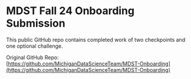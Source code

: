 # MDST Fall 24 Onboarding Submission

This public GitHub repo contains completed work of two checkpoints and one optional challenge.

Original GitHub Repo: [https://github.com/MichiganDataScienceTeam/MDST-Onboarding](https://github.com/MichiganDataScienceTeam/MDST-Onboarding)